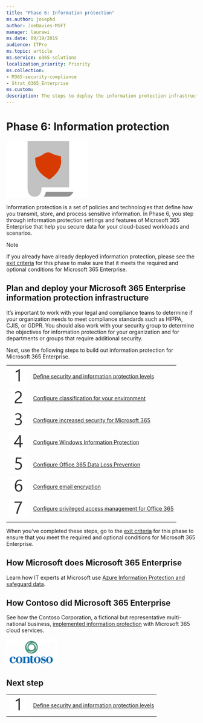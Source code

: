 ```yaml
---
title: "Phase 6: Information protection"
ms.author: josephd
author: JoeDavies-MSFT
manager: laurawi
ms.date: 09/19/2019
audience: ITPro
ms.topic: article
ms.service: o365-solutions
localization_priority: Priority
ms.collection: 
- M365-security-compliance
- Strat_O365_Enterprise
ms.custom:
description: The steps to deploy the information protection infrastructure for Microsoft 365 Enterprise.
---
```


# Phase 6: Information protection

![](./media/deploy-foundation-infrastructure/infoprotection_icon.png)

Information protection is a set of policies and technologies that define how you transmit, store, and process sensitive information. In Phase 6, you step through information protection settings and features of Microsoft 365 Enterprise that help you secure data for your cloud-based workloads and scenarios.

>[!Note]
>If you already have already deployed information protection, please see the [exit criteria](infoprotect-exit-criteria.md) for this phase to make sure that it meets the required and optional conditions for Microsoft 365 Enterprise.
>

## Plan and deploy your Microsoft 365 Enterprise information protection infrastructure 

It’s important to work with your legal and compliance teams to determine if your organization needs to meet compliance standards such as HIPPA, CJIS, or GDPR. You should also work with your security group to determine the objectives for information protection for your organization and for departments or groups that require additional security.

Next, use the following steps to build out information protection for Microsoft 365 Enterprise.

|||
|:-------|:-----|
|![Step 1](./media/stepnumbers/Step1.png)|[Define security and information protection levels](infoprotect-define-sec-infoprotect-levels.md)|
|![Step 2](./media/stepnumbers/Step2.png)|[Configure classification for your environment](infoprotect-configure-classification.md)|
|![Step 3](./media/stepnumbers/Step3.png)|[Configure increased security for Microsoft 365](infoprotect-configure-increased-security-office-365.md)|
|![Step 4](./media/stepnumbers/Step4.png)|[Configure Windows Information Protection](infoprotect-deploy-windows-information-protection.md)|
|![Step 5](./media/stepnumbers/Step5.png)|[Configure Office 365 Data Loss Prevention](infoprotect-data-loss-prevention.md)|
|![Step 6](./media/stepnumbers/Step6.png)|[Configure email encryption](infoprotect-email-encryption.md)|
|![Step 7](./media/stepnumbers/Step7.png)|[Configure privileged access management for Office 365](infoprotect-configure-privileged-access-management.md)|
|||

When you've completed these steps, go to the [exit criteria](infoprotect-exit-criteria.md) for this phase to ensure that you meet the required and optional conditions for Microsoft 365 Enterprise.

## How Microsoft does Microsoft 365 Enterprise

Learn how IT experts at Microsoft use [Azure Information Protection and safeguard data](https://www.microsoft.com/en-us/itshowcase/deploying-and-managing-microsoft-365#primaryR9).

## How Contoso did Microsoft 365 Enterprise

See how the Contoso Corporation, a fictional but representative multi-national business, [implemented information protection](contoso-info-protect.md) with Microsoft 365 cloud services.

![](./media/contoso-overview/contoso-icon.png)

## Next step

|||
|:-------|:-----|
|![Step 1](./media/stepnumbers/Step1.png)|[Define security and information protection levels](infoprotect-define-sec-infoprotect-levels.md)|

